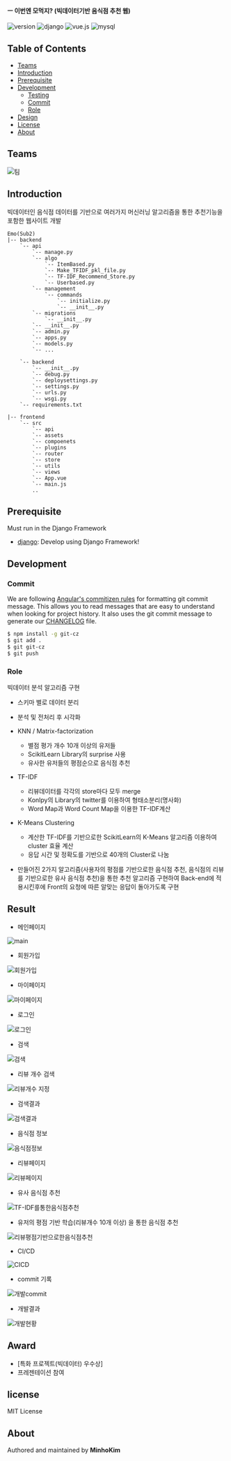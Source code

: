 #### ㅡ 이번엔 모먹지? (빅데이터기반 음식점 추천 웹)

![version](https://img.shields.io/badge/version-0.0.1-orange?)
![django](https://img.shields.io/badge/django-4.3.4-green)
![vue.js](https://img.shields.io/badge/vue.js-vue_cli_3-yellow?logo=vue.js)
![mysql](https://img.shields.io/badge/mysql-8.0-blue?logo=mysql)



## Table of Contents

- [Teams](#Teams)
- [Introduction](#introduction)
- [Prerequisite](#prerequisite)
- [Development](#development)
  - [Testing](#testing)
  - [Commit](#commit)
  - [Role](#role)
- [Design](#design)
- [License](#license)
- [About](#about)



## Teams

![팀](./images/팀.JPG)

## Introduction
빅데이터인 음식점 데이터를 기반으로 여러가지 머신러닝 알고리즘을 통한 추천기능을 포함한 웹사이트 개발

```
Emo(Sub2)
|-- backend
	`-- api
		`-- manage.py
		`-- algo
			`-- ItemBased.py
			`-- Make_TFIDF_pkl_file.py
			`-- TF-IDF_Recommend_Store.py
			`-- Userbased.py
		`-- management
			`-- commands
				`-- initialize.py
				`-- __init__.py
		`-- migrations
			`-- __init__.py
		`-- __init__.py
		`-- admin.py
		`-- apps.py
		`-- models.py
		`-- ...
		
	`-- backend
        `-- __init__.py
        `-- debug.py
        `-- deploysettings.py
        `-- settings.py
        `-- urls.py
        `-- wsgi.py
	`-- requirements.txt
	
|-- frontend
	`-- src
		`-- api
		`-- assets
		`-- compoenets
		`-- plugins
		`-- router
		`-- store
		`-- utils
		`-- views
		`-- App.vue
		`-- main.js
		..

```
## Prerequisite

Must run in the Django Framework

- [django](https://www.djangoproject.com/): Develop using Django Framework!

## Development

### Commit

We are following [Angular's commitizen rules](https://github.com/angular/angular.js/blob/master/DEVELOPERS.md#-git-commit-guidelines) for formatting git commit message. This allows you to read messages that are easy to understand when looking for project history. It also uses the git commit message to generate our [CHANGELOG](/CHANGELOG.md) file.
```bash
$ npm install -g git-cz
$ git add .
$ git git-cz
$ git push
```

### Role
빅데이터 분석 알고리즘 구현

- 스키마 별로 데이터 분리
- 분석 및 전처리 후 시각화

- KNN / Matrix-factorization
  - 별점 평가 개수 10개 이상의 유저들
  - ScikitLearn Library의 surprise 사용
  - 유사한 유저들의 평점순으로 음식점 추천
- TF-IDF
  - 리뷰데이터를 각각의 store마다 모두 merge
  - Konlpy의 Library의 twitter를 이용하여 형태소분리(명사화)
  - Word Map과 Word Count Map을 이용한 TF-IDF계산
- K-Means Clustering
  - 계산한 TF-IDF를 기반으로한 ScikitLearn의 K-Means 알고리즘 이용하여 cluster 효율 계산
  - 응답 시간 및 정확도를 기반으로 40개의 Cluster로 나눔



- 만들어진 2가지 알고리즘(사용자의 평점를 기반으로한 음식점 추천, 음식점의 리뷰를 기반으로한 유사 음식점 추천)을 통한 추천 알고리즘 구현하여 Back-end에 적용시킨후에 Front의 요청에 따른 알맞는 응답이 돌아가도록 구현



## Result

- 메인페이지

![main](./images/main.JPG)

- 회원가입

![회원가입](./images/회원가입.JPG)

- 마이페이지

![마이페이지](./images/마이페이지.JPG)

- 로그인

![로그인](./images/로그인.JPG)

- 검색

![검색](./images/검색.JPG)

- 리뷰 개수 검색

![리뷰개수 지정](./images/리뷰개수지정.JPG)

- 검색결과

![검색결과](./images/검색결과.JPG)

- 음식점 정보

![음식점정보](./images/음식점정보.png)

- 리뷰페이지

![리뷰페이지](./images/리뷰페이지.jpg)

- 유사 음식점 추천

![TF-IDF를통한음식점추천](./images/TF-IDF를통한음식점추천.png)

- 유저의 평점 기반 학습(리뷰개수 10개 이상) 을 통한 음식점 추천

![리뷰평점기반으로한음식점추천](./images/리뷰평점기반으로한음식점추천.png)

- CI/CD

![CICD](./images/CICD.png)

- commit 기록

![개발commit](./images/개발commit.png)

- 개발결과

![개발현황](./images/개발현황.png)

## Award

- [특화 프로젝트(빅데이터) 우수상]
- 프레젠테이션 참여

## license

MIT License

## About
Authored and maintained by **MinhoKim**